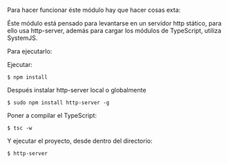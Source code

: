 Para hacer funcionar éste módulo hay que hacer cosas exta:

Éste módulo está pensado para levantarse en un servidor http stático,
para ello usa http-server, además para cargar los módulos de TypeScript, utiliza SystemJS.

Para ejecutarlo:

Ejecutar:

```
$ npm install
```

Después instalar http-server local o globalmente

```
$ sudo npm install http-server -g
```

Poner a compilar el TypeScript:

```
$ tsc -w
```

Y ejecutar el proyecto, desde dentro del directorio:
```
$ http-server
```

